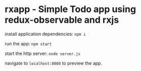 # rxapp - Simple Todo app using redux-observable and rxjs

install application dependencies:
`npm i`

run the app:
`npm start`

start the http server:
`node server.js`

navigate to `localhost:8080` to preview the app.
